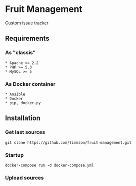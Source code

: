 # Fruit Management
Custom issue tracker

## Requirements

### As "classis"
    * Apache >= 2.2
    * PHP >= 5.3
    * MySQL >= 5

### As Docker container
    * Ansible
    * Docker
    * pip, docker-py

## Installation

### Get last sources
```
git clone https://github.com/timmson/fruit-management.git
```

### Startup
```
docker-compose run -d docker-compose.yml
```


### Upload sources
```

```